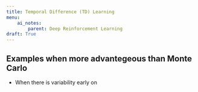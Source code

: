 ```yaml
---
title: Temporal Difference (TD) Learning
menu: 
    ai_notes:
        parent: Deep Reinforcement Learning
draft: True
---
```


## Examples when more advantegeous than Monte Carlo

* When there is variability early on


```python

```
